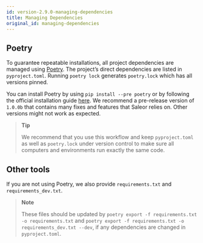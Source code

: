 ```yaml
---
id: version-2.9.0-managing-dependencies
title: Managing Dependencies
original_id: managing-dependencies
---
```



## Poetry 

To guarantee repeatable installations, all project dependencies are managed using [Poetry](https://poetry.eustace.io/). The project’s direct dependencies are listed in `pyproject.toml`. 
Running `poetry lock` generates `poetry.lock` which has all versions pinned.

You can install Poetry by using `pip install --pre poetry` or by following the official installation guide [here](https://github.com/sdispater/poetry#installation).
We recommend a pre-release version of `1.0.0b` that contains many fixes and features that Saleor relies on. Other versions might not work as expected.



>**Tip**
>
>We recommend that you use this workflow and keep `pyproject.toml` as well as `poetry.lock` under version control to make sure all computers and environments run exactly the same code.

## Other tools

If you are not using Poetry, we also provide `requirements.txt` and `requirements_dev.txt`. 

>**Note**
>
>These files should be updated by `poetry export -f requirements.txt -o requirements.txt` and `poetry export -f requirements.txt -o requirements_dev.txt --dev`, if any dependencies are changed in `pyproject.toml`.

